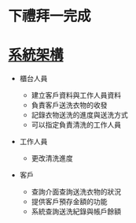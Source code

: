 下禮拜一完成
===
[系統架構](http://mgiga.com.tw/TMS2/passwd.jsp#no-back-button)
===
* 櫃台人員
  * 建立客戶資料與工作人員資料
  * 負責客戶送洗衣物的收發
  * 記錄衣物送洗的進度與送洗方式
  * 可以指定負責清洗的工作人員
* 工作人員
  * 更改清洗進度
  
* 客戶
  * 查詢介面查詢送洗衣物的狀況
  * 提供客戶預存金額的功能
  * 系統查詢送洗紀錄與帳戶餘額
